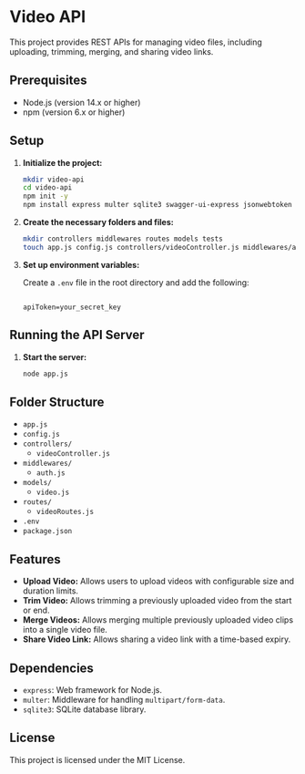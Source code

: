 # Video API

This project provides REST APIs for managing video files, including uploading, trimming, merging, and sharing video links.

## Prerequisites

- Node.js (version 14.x or higher)
- npm (version 6.x or higher)

## Setup

1. **Initialize the project:**

    ```sh
    mkdir video-api
    cd video-api
    npm init -y
    npm install express multer sqlite3 swagger-ui-express jsonwebtoken jest supertest
    ```

2. **Create the necessary folders and files:**

    ```sh
    mkdir controllers middlewares routes models tests
    touch app.js config.js controllers/videoController.js middlewares/authenticate.js routes/videoRoutes.js models/video.js 
    ```

3. **Set up environment variables:**

    Create a `.env` file in the root directory and add the following:

    ```env
    
    apiToken=your_secret_key
    ```

## Running the API Server

1. **Start the server:**

    ```sh
    node app.js
    ```

## Folder Structure

- `app.js`
- `config.js`
- `controllers/`
  - `videoController.js`
- `middlewares/`
  - `auth.js`
- `models/`
  - `video.js`
- `routes/`
  - `videoRoutes.js`
- `.env`
- `package.json`


## Features

- **Upload Video:** Allows users to upload videos with configurable size and duration limits.
- **Trim Video:** Allows trimming a previously uploaded video from the start or end.
- **Merge Videos:** Allows merging multiple previously uploaded video clips into a single video file.
- **Share Video Link:** Allows sharing a video link with a time-based expiry.

## Dependencies

- `express`: Web framework for Node.js.
- `multer`: Middleware for handling `multipart/form-data`.
- `sqlite3`: SQLite database library.

## License

This project is licensed under the MIT License.

